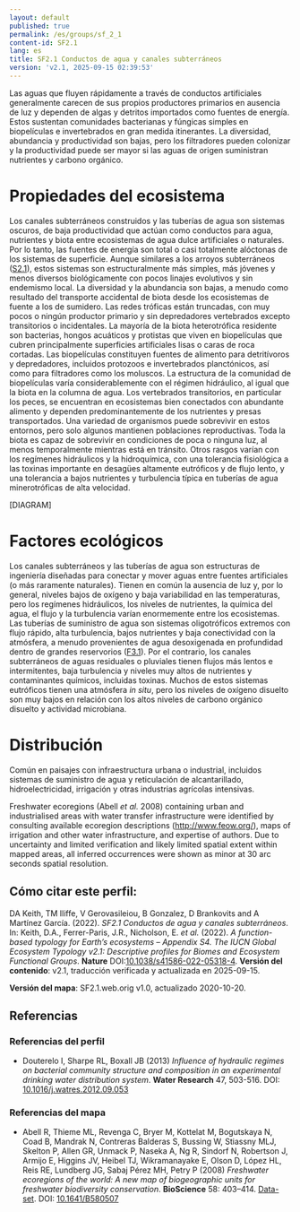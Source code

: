 ```yaml
---
layout: default
published: true
permalink: /es/groups/sf_2_1
content-id: SF2.1
lang: es
title: SF2.1 Conductos de agua y canales subterráneos
version: 'v2.1, 2025-09-15 02:39:53'
---
```


Las aguas que fluyen rápidamente a través de conductos artificiales generalmente carecen de sus propios productores primarios en ausencia de luz y dependen de algas y detritos importados como fuentes de energía. Estos sustentan comunidades bacterianas y fúngicas simples en biopelículas e invertebrados en gran medida itinerantes. La diversidad, abundancia y productividad son bajas, pero los filtradores pueden colonizar y la productividad puede ser mayor si las aguas de origen suministran nutrientes y carbono orgánico.

# Propiedades del ecosistema
 
Los canales subterráneos construidos y las tuberías de agua son sistemas oscuros, de baja productividad que actúan como conductos para agua, nutrientes y biota entre ecosistemas de agua dulce artificiales o naturales. Por lo tanto, las fuentes de energía son total o casi totalmente alóctonas de los sistemas de superficie. Aunque similares a los arroyos subterráneos ([S2.1](/explore/groups/S2.1)), estos sistemas son estructuralmente más simples, más jóvenes y menos diversos biológicamente con pocos linajes evolutivos y sin endemismo local. La diversidad y la abundancia son bajas, a menudo como resultado del transporte accidental de biota desde los ecosistemas de fuente a los de sumidero. Las redes tróficas están truncadas, con muy pocos o ningún productor primario y sin depredadores vertebrados excepto transitorios o incidentales. La mayoría de la biota heterotrófica residente son bacterias, hongos acuáticos y protistas que viven en biopelículas que cubren principalmente superficies artificiales lisas o caras de roca cortadas. Las biopelículas constituyen fuentes de alimento para detritívoros y depredadores, incluidos protozoos e invertebrados planctónicos, así como para filtradores como los moluscos. La estructura de la comunidad de biopelículas varía considerablemente con el régimen hidráulico, al igual que la biota en la columna de agua. Los vertebrados transitorios, en particular los peces, se encuentran en ecosistemas bien conectados con abundante alimento y dependen predominantemente de los nutrientes y presas transportados. Una variedad de organismos puede sobrevivir en estos entornos, pero solo algunos mantienen poblaciones reproductivas. Toda la biota es capaz de sobrevivir en condiciones de poca o ninguna luz, al menos temporalmente mientras está en tránsito. Otros rasgos varían con los regímenes hidráulicos y la hidroquímica, con una tolerancia fisiológica a las toxinas importante en desagües altamente eutróficos y de flujo lento, y una tolerancia a bajos nutrientes y turbulencia típica en tuberías de agua minerotróficas de alta velocidad.

[DIAGRAM]

# Factores ecológicos
 
Los canales subterráneos y las tuberías de agua son estructuras de ingeniería diseñadas para conectar y mover aguas entre fuentes artificiales (o más raramente naturales). Tienen en común la ausencia de luz y, por lo general, niveles bajos de oxígeno y baja variabilidad en las temperaturas, pero los regímenes hidráulicos, los niveles de nutrientes, la química del agua, el flujo y la turbulencia varían enormemente entre los ecosistemas. Las tuberías de suministro de agua son sistemas oligotróficos extremos con flujo rápido, alta turbulencia, bajos nutrientes y baja conectividad con la atmósfera, a menudo provenientes de agua desoxigenada en profundidad dentro de grandes reservorios ([F3.1](/explore/groups/F3.1)). Por el contrario, los canales subterráneos de aguas residuales o pluviales tienen flujos más lentos e intermitentes, baja turbulencia y niveles muy altos de nutrientes y contaminantes químicos, incluidas toxinas. Muchos de estos sistemas eutróficos tienen una atmósfera _in situ_, pero los niveles de oxígeno disuelto son muy bajos en relación con los altos niveles de carbono orgánico disuelto y actividad microbiana.
 
# Distribución
 
Común en paisajes con infraestructura urbana o industrial, incluidos sistemas de suministro de agua y reticulación de alcantarillado, hidroelectricidad, irrigación y otras industrias agrícolas intensivas.

Freshwater ecoregions (Abell _et al._ 2008) containing urban and industrialised areas with water transfer infrastructure were identified by consulting available ecoregion descriptions (http://www.feow.org/), maps of irrigation and other water infrastructure, and expertise of authors. Due to uncertainty and limited verification and likely limited spatial extent within mapped areas, all inferred occurrences were shown as minor at 30 arc seconds spatial resolution.

## Cómo citar este perfil:

DA Keith, TM Iliffe, V Gerovasileiou, B Gonzalez, D Brankovits and A Martínez García. (2022). *SF2.1 Conductos de agua y canales subterráneos*. In: Keith, D.A., Ferrer-Paris, J.R., Nicholson, E. *et al.* (2022). *A function-based typology for Earth’s ecosystems – Appendix S4. The IUCN Global Ecosystem Typology v2.1: Descriptive profiles for Biomes and Ecosystem Functional Groups*. **Nature** DOI:[10.1038/s41586-022-05318-4](https://doi.org/10.1038/s41586-022-05318-4).
**Versión del contenido**: v2.1, traducción verificada y actualizada en 2025-09-15.

**Versión del mapa**: SF2.1.web.orig v1.0, actualizado 2020-10-20.

## Referencias

### Referencias del perfil
* Douterelo I, Sharpe RL, Boxall JB  (2013) *Influence of hydraulic regimes on bacterial community structure and composition in an experimental drinking water distribution system*. **Water Research** 47, 503-516. DOI: [10.1016/j.watres.2012.09.053](http://doi.org/10.1016/j.watres.2012.09.053)

### Referencias del mapa
* Abell R, Thieme ML, Revenga C, Bryer M, Kottelat M, Bogutskaya N, Coad B, Mandrak N, Contreras Balderas S, Bussing W, Stiassny MLJ, Skelton P, Allen GR, Unmack P, Naseka A, Ng R, Sindorf N, Robertson J, Armijo E, Higgins JV, Heibel TJ, Wikramanayake E, Olson D, López HL, Reis RE, Lundberg JG, Sabaj Pérez MH, Petry P  (2008) *Freshwater ecoregions of the world: A new map of biogeographic units for freshwater biodiversity conservation*. **BioScience** 58: 403–414. [Data-set](http://www.feow.org). DOI: [10.1641/B580507](http://doi.org/10.1641/B580507)
